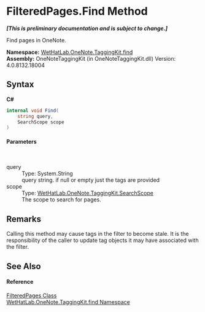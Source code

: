 # FilteredPages.Find Method 
 _**\[This is preliminary documentation and is subject to change.\]**_

Find pages in OneNote.

**Namespace:**&nbsp;<a href="0e3a8efd-07d2-1709-b1cd-709153222081">WetHatLab.OneNote.TaggingKit.find</a><br />**Assembly:**&nbsp;OneNoteTaggingKit (in OneNoteTaggingKit.dll) Version: 4.0.8132.18004

## Syntax

**C#**<br />
``` C#
internal void Find(
	string query,
	SearchScope scope
)
```


#### Parameters
&nbsp;<dl><dt>query</dt><dd>Type: System.String<br />query string. if null or empty just the tags are provided</dd><dt>scope</dt><dd>Type: <a href="8e6adcff-7174-4ef1-6f26-1dcd37a6e6fe">WetHatLab.OneNote.TaggingKit.SearchScope</a><br />The scope to search for pages.</dd></dl>

## Remarks
Calling this method may cause tags in the filter to become stale. It is the responsibility of the caller to update tag objects it may have associated with the filter.

## See Also


#### Reference
<a href="7f546c1f-e562-e088-88e0-8a854b71cada">FilteredPages Class</a><br /><a href="0e3a8efd-07d2-1709-b1cd-709153222081">WetHatLab.OneNote.TaggingKit.find Namespace</a><br />